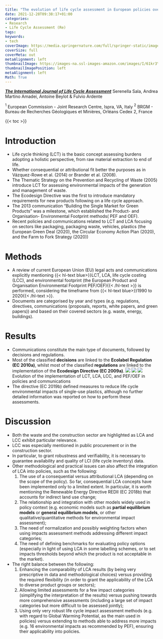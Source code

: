 ```yaml
---
title: "The evolution of life cycle assessment in European policies over three decades"
date: 2021-12-28T09:38:17+01:00
categories:
- Research
- Life Cycle Assessment (Re)
tags:
keywords:
- tech
coverImage: https://media.springernature.com/full/springer-static/image/art%3A10.1007%2Fs11367-021-01893-2/MediaObjects/11367_2021_1893_Fig4_HTML.png?as=webp
coverSize: full
coverMeta: out
metaAlignment: left
thumbnailImage: https://images-na.ssl-images-amazon.com/images/I/61kr3YmaxwL.jpg
thumbnailImagePosition: left
metaAlignment: left
Math: True
---
```

[***The International Journal of Life Cycle Assessment***](https://link.springer.com/article/10.1007/s11367-021-01893-2#auth-Fulvio-Ardente)
Serenella Sala, Andrea Martino Amadei, Antoine Beylot & Fulvio Ardente
<!--more-->
$^{1}$ European Commission - Joint Research Centre, Ispra, VA, Italy
$^{2}$ BRGM - Bureau de Recherches Géologiques et Minières, Orléans Cedex 2, France

{{< toc >}}
# Introduction
* Life cycle thinking (LCT) is the basic concept assessing burdens adopting a holistic perspective, from raw material extraction to end of life.
* Whether consequential or attributional fit better the purposes as in Vázquez-Rowe et al. (2014) or Brander et al. (2008).
* The Thematic Strategy on the Prevention and Recycling of Waste (2005) introduce LCT for assessing environmental impacts of the generation and management of waste.
* The Ecodesign Directive was the first to introduce mandatory requirements for new products following on a life cycle approach.
*  The 2013 communication “Building the Single Market for Green Products” was a milestone, which established the Product- and Organisation- Environmental Footprint methods( PEF and OEF).
* Recent policies and communications related to LCT and LCA focusing on sectors like packaging, packaging waste, vehicles, plastics (the European Green Deal (2020), the Circular Economy Action Plan (2020), and the Farm to Fork Strategy (2020))

# Methods
* A review of current European Union (EU) legal acts and communications explicitly mentioning {{< hl-text blue>}}LCT, LCA, life cycle costing (LCC), and environmental footprint (the European Product and Organisation Environmental Footprint PEF/OEF){{< /hl-text >}} is performed, considering the timeframe from {{< hl-text blue>}}1990 to 2020{{< /hl-text >}}.
* Documents are categorised by year and types (e.g. regulations, directives, communications (proposals, reports, white papers, and green papers)) and based on their covered sectors (e.g. waste, energy, buildings).

# Results
* Communications constitute the main type of documents, followed by decisions and regulations.
* Most of the classified **decisions** are linked to the **Ecolabel Regulation (EC 2010a)**, whilst most of the classified **regulations** are linked to the implementation of the **Ecodesign Directive (EC 2009a)**.
![](https://media.springernature.com/full/springer-static/image/art%3A10.1007%2Fs11367-021-01893-2/MediaObjects/11367_2021_1893_Fig1_HTML.png?as=webp)
![](https://media.springernature.com/lw685/springer-static/image/art%3A10.1007%2Fs11367-021-01893-2/MediaObjects/11367_2021_1893_Fig2_HTML.png?as=webp)
![](https://media.springernature.com/lw685/springer-static/image/art%3A10.1007%2Fs11367-021-01893-2/MediaObjects/11367_2021_1893_Fig4_HTML.png?as=webp)
Evolution of the implementation of LCT, LCA, LCC, and PEF/OEF in policies and communications
* The directive (EC 2019b) defined measures to reduce life cycle environmental impacts of single-use plastics, although no further detailed information was reported on how to perform these assessments.

# Discussion
* Both the waste and the construction sector are highlighted as LCA and LCC exhibit particular relevance.
* LCC was especially mentioned in public procurement or in the construction sector.
* In particular, to grant robustness and verifiability, it is necessary to guarantee availability and quality of LCI (life cycle inventory) data.
* Other methodological and practical issues can also affect the integration of LCA into policies, such as the following:
  1. The use of a consequential versus attributional LCA (depending on the scope of the policy). So far, consequential LCA concepts have been implemented only to a limited extent. In particular, it is worth mentioning the Renewable Energy Directive REDII (EC 2018b) that accounts for indirect land use change;
  2. The relationship and integration with other models widely used in policy context (e.g. economic models such as **partial equilibrium models** or **general equilibrium models**, or other qualitative/quantitative methods for environmental impact assessment);
  3. The need of normalization and possibly weighting factors when using impacts assessment methods addressing different impact categories;
  4. The need of defining benchmarks for evaluating policy options (especially in light of using LCA in some labelling schemes, or to set impacts thresholds beyond which the product is not acceptable in the market).
* The right balance between the following:
  1. Enhancing the comparability of LCA results (by being very prescriptive in data and methodological choices) versus providing the required flexibility (in order to grant the applicability of the LCA to diverse product groups or sectors);
  2. Allowing limited assessments for a few impact categories (simplifying the interpretation of the results) versus pushing towards more comprehensive assessments (including a large set of impact categories but more difficult to be assessed jointly);
  3. Using only very robust life cycle impact assessment methods (e.g. with regard to Global Warming Potential, as the main used in policies) versus extending to methods able to address more impacts (e.g. 16 environmental impacts as recommended by PEF), ensuring their applicability into policies.
